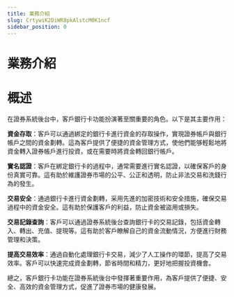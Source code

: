 ```yaml
---
title: 業務介紹
slug: CrtywiK2DiWR8pkAlstcM0K1ncf
sidebar_position: 0
---
```



# 業務介紹

# 概述

在證券系統後台中，客戶銀行卡功能扮演著至關重要的角色。以下是其主要作用：

<b>資金存取</b>：客戶可以通過綁定的銀行卡進行資金的存取操作，實現證券帳戶與銀行帳戶之間的資金劃轉。這為客戶提供了便捷的資金管理方式，使他們能够輕鬆地將資金轉入證券帳戶進行投資，或在需要時將資金轉回銀行帳戶。

<b>實名認證</b>：客戶在綁定銀行卡的過程中，通常需要進行實名認證，以確保客戶的身份真實可靠。這有助於維護證券市場的公平、公正和透明，防止非法交易和洗錢行為的發生。

<b>交易安全</b>：通過銀行卡進行資金劃轉，采用先進的加密技術和安全措施，確保交易過程中的資金安全。這有助於保護客戶的利益，防止資金被盜用或損失。

<b>交易記錄查詢</b>：客戶可以通過證券系統後台查詢銀行卡的交易記錄，包括資金轉入、轉出、充值、提現等。這有助於客戶瞭解自己的資金流動情況，方便進行財務管理和決策。

<b>提高交易效率</b>：通過自動化處理銀行卡交易，減少了人工操作的環節，提高了交易效率。客戶可以快速完成資金劃轉，節省時間和精力，更好地把握投資機會。

總之，客戶銀行卡功能在證券系統後台中發揮著重要作用，為客戶提供了便捷、安全、高效的資金管理方式，促進了證券市場的健康發展。

